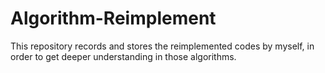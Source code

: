 # Algorithm-Reimplement
This repository records and stores the reimplemented codes by myself, in order to get deeper understanding in those algorithms.
